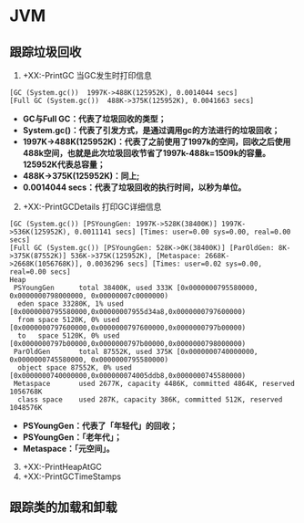 # JVM

## 跟踪垃圾回收

1. +XX:-PrintGC
当GC发生时打印信息
```
[GC (System.gc())  1997K->488K(125952K), 0.0014044 secs]
[Full GC (System.gc())  488K->375K(125952K), 0.0041663 secs]
```
-  **GC与Full GC：代表了垃圾回收的类型；**
-  **System.gc()：代表了引发方式，是通过调用gc的方法进行的垃圾回收；**
-  **1997K->488K(125952K)：代表了之前使用了1997k的空间，回收之后使用488k空间，也就是此次垃圾回收节省了1997k-488k=1509k的容量。125952K代表总容量；**
-  **488K->375K(125952K)：同上;**
-  **0.0014044 secs：代表了垃圾回收的执行时间，以秒为单位。**
2. +XX:-PrintGCDetails
打印GC详细信息
```
[GC (System.gc()) [PSYoungGen: 1997K->528K(38400K)] 1997K->536K(125952K), 0.0011141 secs] [Times: user=0.00 sys=0.00, real=0.00 secs] 
[Full GC (System.gc()) [PSYoungGen: 528K->0K(38400K)] [ParOldGen: 8K->375K(87552K)] 536K->375K(125952K), [Metaspace: 2668K->2668K(1056768K)], 0.0036296 secs] [Times: user=0.02 sys=0.00, real=0.00 secs] 
Heap
 PSYoungGen      total 38400K, used 333K [0x0000000795580000, 0x0000000798000000, 0x00000007c0000000)
  eden space 33280K, 1% used [0x0000000795580000,0x00000007955d34a8,0x0000000797600000)
  from space 5120K, 0% used [0x0000000797600000,0x0000000797600000,0x0000000797b00000)
  to   space 5120K, 0% used [0x0000000797b00000,0x0000000797b00000,0x0000000798000000)
 ParOldGen       total 87552K, used 375K [0x0000000740000000, 0x0000000745580000, 0x0000000795580000)
  object space 87552K, 0% used [0x0000000740000000,0x000000074005ddb8,0x0000000745580000)
 Metaspace       used 2677K, capacity 4486K, committed 4864K, reserved 1056768K
  class space    used 287K, capacity 386K, committed 512K, reserved 1048576K
```
-  **PSYoungGen：代表了「年轻代」的回收；**
-  **PSYoungGen：「老年代」；**
-  **Metaspace：「元空间」。**

3. +XX:-PrintHeapAtGC
4. +XX:-PrintGCTimeStamps


## 跟踪类的加载和卸载

